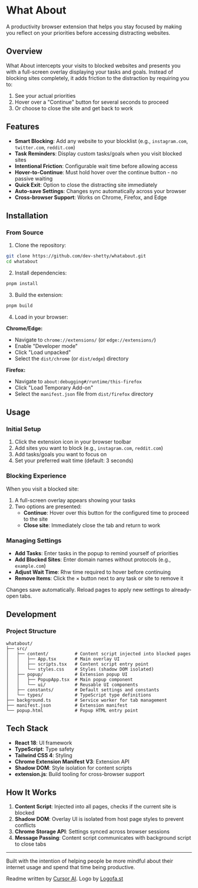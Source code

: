 # What About

A productivity browser extension that helps you stay focused by making you reflect on your priorities before accessing distracting websites.

## Overview

What About intercepts your visits to blocked websites and presents you with a full-screen overlay displaying your tasks and goals. Instead of blocking sites completely, it adds friction to the distraction by requiring you to:

1. See your actual priorities
2. Hover over a "Continue" button for several seconds to proceed
3. Or choose to close the site and get back to work

## Features

- **Smart Blocking**: Add any website to your blocklist (e.g., `instagram.com`, `twitter.com`, `reddit.com`)
- **Task Reminders**: Display custom tasks/goals when you visit blocked sites
- **Intentional Friction**: Configurable wait time before allowing access
- **Hover-to-Continue**: Must hold hover over the continue button - no passive waiting
- **Quick Exit**: Option to close the distracting site immediately
- **Auto-save Settings**: Changes sync automatically across your browser
- **Cross-browser Support**: Works on Chrome, Firefox, and Edge

## Installation

### From Source

1. Clone the repository:

```bash
git clone https://github.com/dev-shetty/whatabout.git
cd whatabout
```

2. Install dependencies:

```bash
pnpm install
```

3. Build the extension:

```bash
pnpm build
```

4. Load in your browser:

**Chrome/Edge:**

- Navigate to `chrome://extensions/` (or `edge://extensions/`)
- Enable "Developer mode"
- Click "Load unpacked"
- Select the `dist/chrome` (or `dist/edge`) directory

**Firefox:**

- Navigate to `about:debugging#/runtime/this-firefox`
- Click "Load Temporary Add-on"
- Select the `manifest.json` file from `dist/firefox` directory

## Usage

### Initial Setup

1. Click the extension icon in your browser toolbar
2. Add sites you want to block (e.g., `instagram.com`, `reddit.com`)
3. Add tasks/goals you want to focus on
4. Set your preferred wait time (default: 3 seconds)

### Blocking Experience

When you visit a blocked site:

1. A full-screen overlay appears showing your tasks
2. Two options are presented:
   - **Continue**: Hover over this button for the configured time to proceed to the site
   - **Close site**: Immediately close the tab and return to work

### Managing Settings

- **Add Tasks**: Enter tasks in the popup to remind yourself of priorities
- **Add Blocked Sites**: Enter domain names without protocols (e.g., `example.com`)
- **Adjust Wait Time**: Rhw time required to hover before continuing
- **Remove Items**: Click the × button next to any task or site to remove it

Changes save automatically. Reload pages to apply new settings to already-open tabs.

## Development

### Project Structure

```
whatabout/
├── src/
│   ├── content/          # Content script injected into blocked pages
│   │   ├── App.tsx       # Main overlay UI
│   │   ├── scripts.tsx   # Content script entry point
│   │   └── styles.css    # Styles (shadow DOM isolated)
│   ├── popup/            # Extension popup UI
│   │   ├── PopupApp.tsx  # Main popup component
│   │   └── ui/           # Reusable UI components
│   ├── constants/        # Default settings and constants
│   └── types/            # TypeScript type definitions
├── background.ts         # Service worker for tab management
├── manifest.json         # Extension manifest
└── popup.html            # Popup HTML entry point
```

## Tech Stack

- **React 18**: UI framework
- **TypeScript**: Type safety
- **Tailwind CSS 4**: Styling
- **Chrome Extension Manifest V3**: Extension API
- **Shadow DOM**: Style isolation for content scripts
- **extension.js**: Build tooling for cross-browser support

## How It Works

1. **Content Script**: Injected into all pages, checks if the current site is blocked
2. **Shadow DOM**: Overlay UI is isolated from host page styles to prevent conflicts
3. **Chrome Storage API**: Settings synced across browser sessions
4. **Message Passing**: Content script communicates with background script to close tabs

---

Built with the intention of helping people be more mindful about their internet usage and spend that time being productive.

Readme written by [Cursor AI](https://cursor.com). Logo by [Logofa.st](https://logofa.st/)
